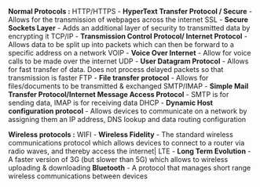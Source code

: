
**Normal Protocols :** 
HTTP/HTTPS - **HyperText Transfer Protocol / Secure** - Allows for the transmission of webpages across the internet
SSL - **Secure Sockets Layer** - Adds an additional layer of security to transmitted data by encrypting it
TCP/IP - **Transmission Control Protocol/ Internet Protocol** - Allows data to be split up into packets which can then be forward to a specific address on a network
VOIP - **Voice Over Internet** - Allow for voice calls to be made over the internet
UDP - **User Datagram Protocol** - Allows for fast transfer of data. Does not process delayed packets so that transmission is faster
FTP - **File transfer protocol** - Allows for files/documents to be transmitted & exchanged
SMTP/IMAP - **Simple Mail Transfer Protocol/Internet Message Access Protocol** - SMTP is for sending data, IMAP is for receiving data
DHCP - **Dynamic Host configuration protocol** - Allows devices to communicate on a network by assigning them an IP address, DNS lookup and data routing configuration

**Wireless protocols :**
WIFI - **Wireless Fidelity** - The standard wireless communications protocol which allows devices to connect to a router via radio waves, and thereby access the internet|
LTE - **Long Term Evolution** - A faster version of 3G (but slower than 5G) which allows to wireless uploading & downloading
**Bluetooth** - A protocol that manages short range wireless communications between devices